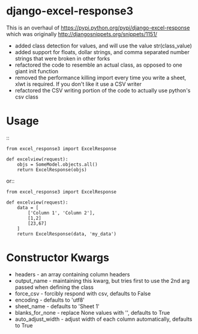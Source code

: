 django-excel-response3
=====================

This is an overhaul of https://pypi.python.org/pypi/django-excel-response which was originally http://djangosnippets.org/snippets/1151/

+ added class detection for values, and will use the value str(class_value)
+ added support for floats, dollar strings, and comma separated number strings that were broken in other forks
+ refactored the code to resemble an actual class, as opposed to one giant init function
+ removed the performance killing import every time you write a sheet, xlwt is required. If you don't like it use a CSV writer
+ refactored the CSV writing portion of the code to actually use python's csv class


Usage
=====

::

    from excel_response3 import ExcelResponse

    def excelview(request):
        objs = SomeModel.objects.all()
        return ExcelResponse(objs)


or::

    from excel_response3 import ExcelResponse

    def excelview(request):
        data = [
            ['Column 1', 'Column 2'],
            [1,2]
            [23,67]
        ]
        return ExcelResponse(data, 'my_data')

Constructor Kwargs
======
+ headers - an array containing column headers
+ output_name - maintaining this kwarg, but tries first to 
use the 2nd arg passed when defining the class
+ force_csv - forcibly respond with csv, defaults to False
+ encoding - defaults to 'utf8'
+ sheet_name - defaults to 'Sheet 1'
+ blanks_for_none - replace None values with '', defaults to True
+ auto_adjust_width - adjust width of each column automatically, defaults to True
